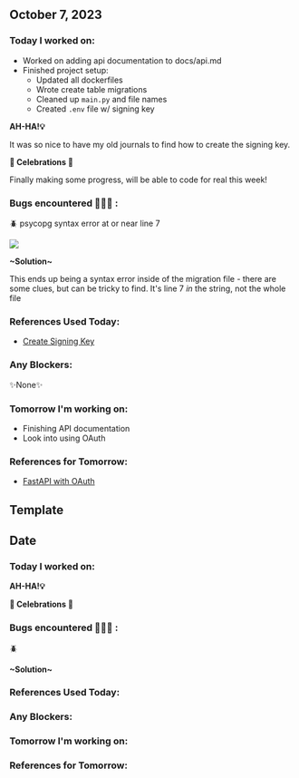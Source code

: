 ## October 7, 2023

### Today I worked on:

- Worked on adding api documentation to docs/api.md
- Finished project setup:
  - Updated all dockerfiles
  - Wrote create table migrations
  - Cleaned up `main.py` and file names
  - Created `.env` file w/ signing key

**AH-HA!💡**

It was so nice to have my old journals to find how to create the signing key.

**🎉 Celebrations 🎉**

Finally making some progress, will be able to code for real this week!

### Bugs encountered 🐛🐞🐜 :

🪲 psycopg syntax error at or near line 7

<img src="https://cdn.discordapp.com/attachments/747345368915771412/1160356134117453874/Screenshot_2023-10-07_at_2.55.42_PM.png?ex=65345cdc&is=6521e7dc&hm=b00c5789d40856a6c1628d8af1a265e435fafa5677715c919131bd734d45c83a&" />

**\~Solution~**

This ends up being a syntax error inside of the migration file - there are some clues, but can be tricky to find. It's line 7 _in_ the string, not the whole file

### References Used Today:

- [Create Signing Key](https://linuxhint.com/generate-random-string-bash/)

### Any Blockers:

✨None✨

### Tomorrow I'm working on:

- Finishing API documentation
- Look into using OAuth

### References for Tomorrow:

- [FastAPI with OAuth](https://fastapi.tiangolo.com/tutorial/security/simple-oauth2/)

## Template

## Date

### Today I worked on:

**AH-HA!💡**

**🎉 Celebrations 🎉**

### Bugs encountered 🐛🐞🐜 :

🪲

**\~Solution~**

### References Used Today:

### Any Blockers:

### Tomorrow I'm working on:

### References for Tomorrow:
